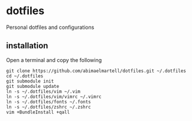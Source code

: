 dotfiles
========

Personal dotfiles and configurations

installation
------------
Open a terminal and copy the following
```ssh
git clone https://github.com/abimaelmartell/dotfiles.git ~/.dotfiles
cd ~/.dotfiles
git submodule init
git submodule update
ln -s ~/.dotfiles/vim ~/.vim
ln -s ~/.dotfiles/vim/vimrc ~/.vimrc
ln -s ~/.dotfiles/fonts ~/.fonts
ln -s ~/.dotfiles/zshrc ~/.zshrc
vim +BundleInstall +qall
```
